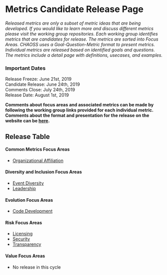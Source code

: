 # Metrics Candidate Release Page

*Released metrics are only a subset of metric ideas that are being developed. If you would like to learn more and discuss different metrics please visit the working group repositories. Each working group identifies metrics that are candidates for release. The metrics are sorted into Focus Areas. CHAOSS uses a Goal-Question-Metric format to present metrics. Individual metrics are released based on identified goals and questions. The metrics include a detail page with definitions, usecases, and examples.*  

### Important Dates
Release Freeze: June 21st, 2019  
Candidate Release: June 24th, 2019  
Comments Close: July 24th, 2019  
Release Date: August 1st, 2019  

**Comments about focus areas and associated metrics can be made by following the working group links provided for each individual metric. Comments about the format and presentation for the release on the website can be [here]().**  

## Release Table
#### Common Metrics Focus Areas
* [Organizational Affiliation](#user-content-focus-area---organizational-affiliation)
#### Diversity and Inclusion Focus Areas
* [Event Diversity](#user-content-focus-area---event-diversity)
* [Leadership](#user-content-focus-area---leadership)
#### Evolution Focus Areas
* [Code Development](#user-content-focus-area---code-development)
#### Risk Focus Areas
* [Licensing](#user-content-focus-area---licensing)
* [Security](#user-content-focus-area---security)
* [Transparency](#user-content---transparency)
#### Value Focus Areas
* No release in this cycle

